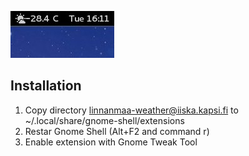 ![Screenshot](https://github.com/iiska/gnome-shell-linnanmaa-weather/raw/master/screenshot.jpg)

## Installation

1. Copy directory linnanmaa-weather@iiska.kapsi.fi to ~/.local/share/gnome-shell/extensions
2. Restar Gnome Shell (Alt+F2 and command r)
3. Enable extension with Gnome Tweak Tool
